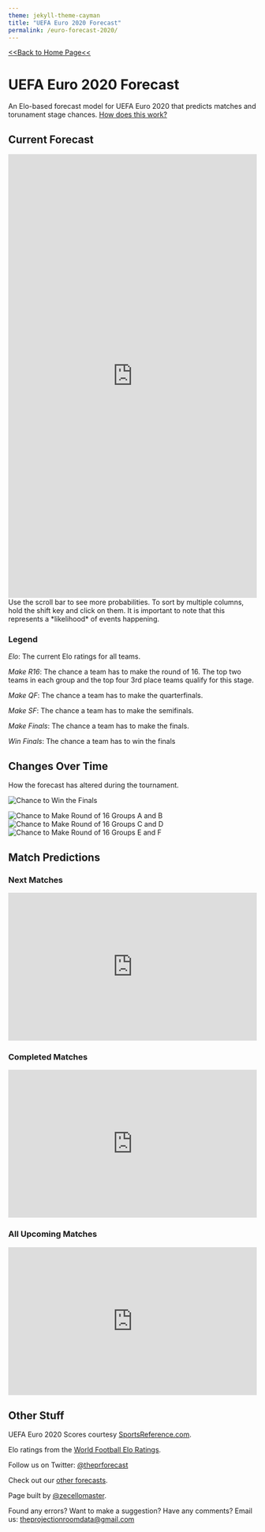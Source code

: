 ```yaml
---
theme: jekyll-theme-cayman
title: "UEFA Euro 2020 Forecast"
permalink: /euro-forecast-2020/
---
```

<meta name="twitter:card" content="summary">
<meta property="og:image" content="https://raw.githubusercontent.com/zecellomaster/the-projection-room/master/Preview%20Photos/Euro%20Icon.jpg">

[<<Back to Home Page<<](https://zecellomaster.github.io/the-projection-room/)

# UEFA Euro 2020 Forecast
An Elo-based forecast model for UEFA Euro 2020 that predicts matches and torunament stage chances. [How does this work?](https://zecellomaster.github.io/the-projection-room/euro-forecast-2020/methodology)

## Current Forecast
<iframe id="igraph" align="left" scrolling="yes" style="border:none;" seamless="seamless" src="https://zecellomaster.github.io/tprdatarepo/2020%20Euros/EuroTable.html" height="900" width="100%"></iframe>
Use the scroll bar to see more probabilities. To sort by multiple columns, hold the shift key and click on them.
It is important to note that this represents a *likelihood* of events happening.

### Legend
*Elo*: The current Elo ratings for all teams.

*Make R16*: The chance a team has to make the round of 16. The top two teams in each group and the top four 3rd place teams qualify for this stage.

*Make QF*: The chance a team has to make the quarterfinals.

*Make SF*: The chance a team has to make the semifinals.

*Make Finals*: The chance a team has to make the finals.

*Win Finals*: The chance a team has to win the finals

## Changes Over Time
How the forecast has altered during the tournament.

![Chance to Win the Finals](https://raw.githubusercontent.com/zecellomaster/tprdatarepo/main/2020%20Euros/Win%20Finals%20Overtime.jpg)

![Chance to Make Round of 16 Groups A and B](https://raw.githubusercontent.com/zecellomaster/tprdatarepo/main/2020%20Euros/Make%20R16%20Overtime%20Groups%20A%20B.jpg)
![Chance to Make Round of 16 Groups C and D](https://raw.githubusercontent.com/zecellomaster/tprdatarepo/main/2020%20Euros/Make%20R16%20Overtime%20Groups%20C%20D.jpg)
![Chance to Make Round of 16 Groups E and F](https://raw.githubusercontent.com/zecellomaster/tprdatarepo/main/2020%20Euros/Make%20R16%20Overtime%20Groups%20E%20F.jpg)

## Match Predictions

### Next Matches
<iframe id="igraph" align="center" scrolling="yes" style="border:none;" seamless="seamless" src="https://zecellomaster.github.io/tprdatarepo/2020%20Euros/NextGames.html" height="300" width="100%"></iframe>

### Completed Matches
<iframe id="igraph" align="center" scrolling="yes" style="border:none;" seamless="seamless" src="https://zecellomaster.github.io/tprdatarepo/2020%20Euros/FinishedGames.html" height="300" width="100%"></iframe>

### All Upcoming Matches
<iframe id="igraph" align="center" scrolling="yes" style="border:none;" seamless="seamless" src="https://zecellomaster.github.io/tprdatarepo/2020%20Euros/UpcomingGames.html" height="300" width="100%"></iframe>

## Other Stuff
UEFA Euro 2020 Scores courtesy [SportsReference.com](https://fbref.com/en/comps/676/schedule/UEFA-Euro-Scores-and-Fixtures).

Elo ratings from the [World Football Elo Ratings](https://www.eloratings.net/).

Follow us on Twitter: [@theprforecast](https://twitter.com/theprforecast)

Check out our [other forecasts](https://zecellomaster.github.io/the-projection-room).

Page built by [@zecellomaster](https://twitter.com/zecellomaster).

Found any errors? Want to make a suggestion? Have any comments? Email us: [theprojectionroomdata@gmail.com](mailto:theprojectionroomdata@gmail.com)
